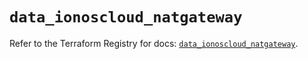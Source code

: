 # `data_ionoscloud_natgateway`

Refer to the Terraform Registry for docs: [`data_ionoscloud_natgateway`](https://registry.terraform.io/providers/ionos-cloud/ionoscloud/6.7.15/docs/data-sources/natgateway).
